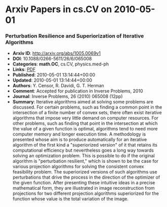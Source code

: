 # Arxiv Papers in cs.CV on 2010-05-01
### Perturbation Resilience and Superiorization of Iterative Algorithms
- **Arxiv ID**: http://arxiv.org/abs/1005.0069v1
- **DOI**: 10.1088/0266-5611/26/6/065008
- **Categories**: **math.OC**, cs.CV, physics.med-ph
- **Links**: [PDF](http://arxiv.org/pdf/1005.0069v1)
- **Published**: 2010-05-01 13:14:44+00:00
- **Updated**: 2010-05-01 13:14:44+00:00
- **Authors**: Y. Censor, R. Davidi, G. T. Herman
- **Comment**: Accepted for publication in Inverse Problems, 2010
- **Journal**: Inverse Problems, 26 (2010) 065008 (12pp)
- **Summary**: Iterative algorithms aimed at solving some problems are discussed. For certain problems, such as finding a common point in the intersection of a finite number of convex sets, there often exist iterative algorithms that impose very little demand on computer resources. For other problems, such as finding that point in the intersection at which the value of a given function is optimal, algorithms tend to need more computer memory and longer execution time. A methodology is presented whose aim is to produce automatically for an iterative algorithm of the first kind a "superiorized version" of it that retains its computational efficiency but nevertheless goes a long way towards solving an optimization problem. This is possible to do if the original algorithm is "perturbation resilient," which is shown to be the case for various projection algorithms for solving the consistent convex feasibility problem. The superiorized versions of such algorithms use perturbations that drive the process in the direction of the optimizer of the given function. After presenting these intuitive ideas in a precise mathematical form, they are illustrated in image reconstruction from projections for two different projection algorithms superiorized for the function whose value is the total variation of the image.



